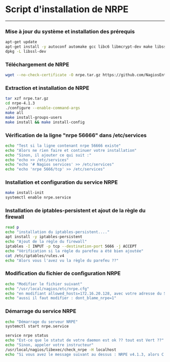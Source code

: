 # Script d'installation de NRPE

---

### Mise à jour du système et installation des prérequis

```bash
apt-get update  
apt-get install -y autoconf automake gcc libc6 libmcrypt-dev make libssl-dev wget  
dpkg -L libssl-dev  
```

### Téléchargement de NRPE

```bash
wget --no-check-certificate -O nrpe.tar.gz https://github.com/NagiosEnterprises/nrpe/releases/download/nrpe-4.1.3/nrpe-4.1.3.tar.gz  
```

### Extraction et installation de NRPE

```bash
tar xzf nrpe.tar.gz  
cd nrpe-4.1.3  
./configure --enable-command-args  
make all  
make install-groups-users  
make install && make install-config  
```

### Vérification de la ligne "nrpe 56666" dans /etc/services

```bash
echo "Test si la ligne contenant nrpe 56666 existe"  
echo "Alors ne rien faire et continuer votre installation"  
echo "Sinon, il ajouter ce qui suit :"  
echo "echo >> /etc/services"  
echo "echo '# Nagios services' >> /etc/services"  
echo "echo 'nrpe 5666/tcp' >> /etc/services"  
```

### Installation et configuration du service NRPE

```bash
make install-init  
systemctl enable nrpe.service  
```

### Installation de iptables-persistent et ajout de la règle du firewall

```bash
read p  
echo "installation du iptables-persistent...."  
apt install -y iptables-persistent  
echo "Ajout de la règle du firewall"  
iptables -I INPUT -p tcp --destination-port 5666 -j ACCEPT  
echo "Vérification si la règle du parefeu a été bien ajoutée"  
cat /etc/iptables/rules.v4  
echo "Alors vous l'avez vu la règle du parefeu ??"  
```

### Modification du fichier de configuration NRPE

```bash
echo "Modifier le fichier suivant"  
echo "/usr/local/nagios/etc/nrpe.cfg"  
echo "en modifiant allowed_hosts=172.16.20.128, avec votre adresse du Serveur Nagios"  
echo "aussi il faut modifier : dont_blame_nrpe=1"  
```

### Démarrage du service NRPE

```bash
echo "Démarrage du serveur NRPE"  
systemctl start nrpe.service  

service nrpe status  
echo "Est-ce que le statut de votre daemon est ok ?? tout est Vert ??"  
echo "Sinon, appeler votre instructeur"  
/usr/local/nagios/libexec/check_nrpe -H localhost  
echo "Si vous avez le message suivant au dessus : NRPE v4.1.3, alors C'est déjà pas mal"
```